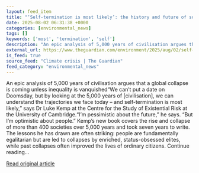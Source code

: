 ```yaml
---
layout: feed_item
title: "‘Self-termination is most likely’: the history and future of societal collapse"
date: 2025-08-02 06:31:38 +0000
categories: [environmental_news]
tags: []
keywords: ['most', 'termination', 'self']
description: "An epic analysis of 5,000 years of civilisation argues that a global collapse is coming unless inequality is vanquished“We can’t put a date on Doomsday, but ..."
external_url: https://www.theguardian.com/environment/2025/aug/02/self-termination-history-and-future-of-societal-collapse
is_feed: true
source_feed: "Climate crisis | The Guardian"
feed_category: "environmental_news"
---
```


An epic analysis of 5,000 years of civilisation argues that a global collapse is coming unless inequality is vanquished“We can’t put a date on Doomsday, but by looking at the 5,000 years of [civilisation], we can understand the trajectories we face today – and self-termination is most likely,” says Dr Luke Kemp at the Centre for the Study of Existential Risk at the University of Cambridge.“I’m pessimistic about the future,” he says. “But I’m optimistic about people.” Kemp’s new book covers the rise and collapse of more than 400 societies over 5,000 years and took seven years to write. The lessons he has drawn are often striking: people are fundamentally egalitarian but are led to collapses by enriched, status-obsessed elites, while past collapses often improved the lives of ordinary citizens. Continue reading...

[Read original article](https://www.theguardian.com/environment/2025/aug/02/self-termination-history-and-future-of-societal-collapse)
